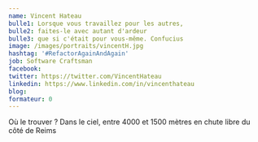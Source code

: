 ```yaml
---
name: Vincent Hateau
bulle1: Lorsque vous travaillez pour les autres, 
bulle2: faites-le avec autant d'ardeur 
bulle3: que si c'était pour vous-même. Confucius
image: /images/portraits/vincentH.jpg
hashtag: '#RefactorAgainAndAgain'
job: Software Craftsman
facebook: 
twitter: https://twitter.com/VincentHateau
linkedin: https://www.linkedin.com/in/vincenthateau
blog: 
formateur: 0
---
```



Où le trouver ? Dans le ciel, entre 4000 et 1500 mètres en chute libre du côté de Reims
